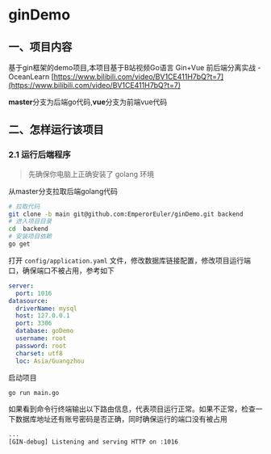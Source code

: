 # ginDemo

## 一、项目内容

基于gin框架的demo项目,本项目基于B站视频Go语言 Gin+Vue 前后端分离实战 - OceanLearn
[https://www.bilibili.com/video/BV1CE411H7bQ?t=7](https://www.bilibili.com/video/BV1CE411H7bQ?t=7)

**master**分支为后端go代码,**vue**分支为前端vue代码

## 二、怎样运行该项目

### 2.1 运行后端程序

> 先确保你电脑上正确安装了 golang 环境

从master分支拉取后端golang代码

```bash
# 拉取代码
git clone -b main git@github.com:EmperorEuler/ginDemo.git backend
# 进入项目目录
cd  backend
# 安装项目依赖
go get
```

打开 `config/application.yaml` 文件，修改数据库链接配置，修改项目运行端口，确保端口不被占用，参考如下

```yaml
server:
  port: 1016
datasource:
  driverName: mysql
  host: 127.0.0.1
  port: 3306
  database: goDemo
  username: root
  password: root
  charset: utf8
  loc: Asia/Guangzhou
```

启动项目

```bash
go run main.go
```

如果看到命令行终端输出以下路由信息，代表项目运行正常。如果不正常，检查一下数据库地址还有账号密码是否正确，同时确保运行的端口没有被占用

```bash
...
[GIN-debug] Listening and serving HTTP on :1016
```
